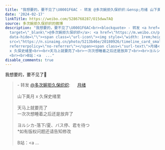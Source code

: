 ```yaml
---
title: "我想要的，要不见了\U0001F6AC - 转发 @多次婉拒久保织织:&ensp;月绪 山下美月 x 久保史绪里天马上就要亮了一次次想睡着之后还是放弃了ヨルシカ-落下/夏、バス停、君を..."
date: '2024-02-17'
linkTitle: https://weibo.com/5286768287/O15dww7AQ
source: 多次婉拒久保织织的微博
description: "我想要的，要不见了\U0001F6AC<br><blockquote> - 转发 <a href=\"https://weibo.com/5286768287\"
  target=\"_blank\">@多次婉拒久保织织</a>: <a href=\"https://m.weibo.cn/p/index?extparam=%E6%9C%88%E7%BB%AA&amp;containerid=100808046a15c8404f9eda87c6e036116f186f\"
  data-hide=\"\"><span class=\"url-icon\"><img style=\"width: 1rem;height: 1rem\"
  src=\"https://n.sinaimg.cn/photo/5213b46e/20180926/timeline_card_small_super_default.png\"
  referrerpolicy=\"no-referrer\"></span><span class=\"surl-text\">月绪</span></a> <br><br>山下美月
  x 久保史绪里<br><br>天马上就要亮了<br>一次次想睡着之后还是放弃了<br><br>ヨルシカ-落下/夏、バス停、君を待つ<br>*如有版权问题还请告知修改
  <br><br>B站：<a  ..."
disable_comments: true
---
```

我想要的，要不见了🚬<br><blockquote> - 转发 <a href="https://weibo.com/5286768287" target="_blank">@多次婉拒久保织织</a>: <a href="https://m.weibo.cn/p/index?extparam=%E6%9C%88%E7%BB%AA&amp;containerid=100808046a15c8404f9eda87c6e036116f186f" data-hide=""><span class="url-icon"><img style="width: 1rem;height: 1rem" src="https://n.sinaimg.cn/photo/5213b46e/20180926/timeline_card_small_super_default.png" referrerpolicy="no-referrer"></span><span class="surl-text">月绪</span></a> <br><br>山下美月 x 久保史绪里<br><br>天马上就要亮了<br>一次次想睡着之后还是放弃了<br><br>ヨルシカ-落下/夏、バス停、君を待つ<br>*如有版权问题还请告知修改 <br><br>B站：<a  ...